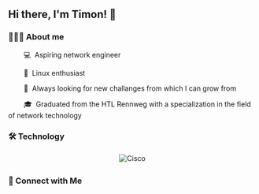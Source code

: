 ## Hi there, I'm Timon! 👋

### 👨🏻‍💻 About me

&nbsp;&nbsp;&nbsp;&nbsp;&nbsp;&nbsp;&nbsp;&nbsp;💻&nbsp;&nbsp;Aspiring network engineer

&nbsp;&nbsp;&nbsp;&nbsp;&nbsp;&nbsp;&nbsp;&nbsp;🐧&nbsp;&nbsp;Linux enthusiast

&nbsp;&nbsp;&nbsp;&nbsp;&nbsp;&nbsp;&nbsp;&nbsp;🌱&nbsp;&nbsp;Always looking for new challanges from which I can grow from

&nbsp;&nbsp;&nbsp;&nbsp;&nbsp;&nbsp;&nbsp;&nbsp;🎓&nbsp;&nbsp;Graduated from the HTL Rennweg with a specialization in the field of network technology



### 🛠 Technology

<p align="center">
  <img src="https://raw.githubusercontent.com/Timon-Schwarz/Timon-Schwarz/icons/cisco.svg" alt="Cisco" style="vertical-align:top; margin:4px">
</p>



### 🤝 Connect with Me
